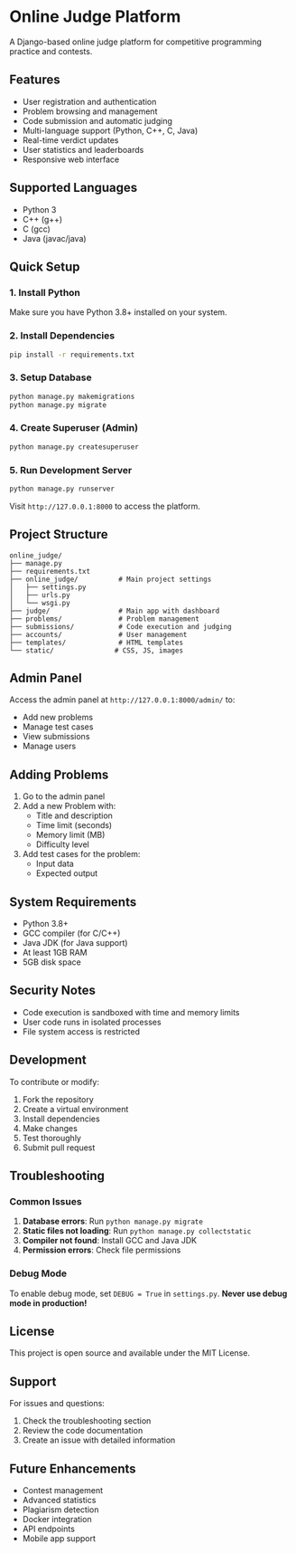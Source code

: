 # Online Judge Platform

A Django-based online judge platform for competitive programming practice and contests.

## Features

- User registration and authentication
- Problem browsing and management
- Code submission and automatic judging
- Multi-language support (Python, C++, C, Java)
- Real-time verdict updates
- User statistics and leaderboards
- Responsive web interface

## Supported Languages

- Python 3
- C++ (g++)
- C (gcc)
- Java (javac/java)

## Quick Setup

### 1. Install Python
Make sure you have Python 3.8+ installed on your system.

### 2. Install Dependencies
```bash
pip install -r requirements.txt
```

### 3. Setup Database
```bash
python manage.py makemigrations
python manage.py migrate
```

### 4. Create Superuser (Admin)
```bash
python manage.py createsuperuser
```

### 5. Run Development Server
```bash
python manage.py runserver
```

Visit `http://127.0.0.1:8000` to access the platform.

## Project Structure

```
online_judge/
├── manage.py
├── requirements.txt
├── online_judge/          # Main project settings
│   ├── settings.py
│   ├── urls.py
│   └── wsgi.py
├── judge/                 # Main app with dashboard
├── problems/              # Problem management
├── submissions/           # Code execution and judging
├── accounts/              # User management
├── templates/             # HTML templates
└── static/               # CSS, JS, images
```

## Admin Panel

Access the admin panel at `http://127.0.0.1:8000/admin/` to:
- Add new problems
- Manage test cases
- View submissions
- Manage users

## Adding Problems

1. Go to the admin panel
2. Add a new Problem with:
   - Title and description
   - Time limit (seconds)
   - Memory limit (MB)
   - Difficulty level
3. Add test cases for the problem:
   - Input data
   - Expected output

## System Requirements

- Python 3.8+
- GCC compiler (for C/C++)
- Java JDK (for Java support)
- At least 1GB RAM
- 5GB disk space

## Security Notes

- Code execution is sandboxed with time and memory limits
- User code runs in isolated processes
- File system access is restricted

## Development

To contribute or modify:

1. Fork the repository
2. Create a virtual environment
3. Install dependencies
4. Make changes
5. Test thoroughly
6. Submit pull request

## Troubleshooting

### Common Issues

1. **Database errors**: Run `python manage.py migrate`
2. **Static files not loading**: Run `python manage.py collectstatic`
3. **Compiler not found**: Install GCC and Java JDK
4. **Permission errors**: Check file permissions

### Debug Mode

To enable debug mode, set `DEBUG = True` in `settings.py`. 
**Never use debug mode in production!**

## License

This project is open source and available under the MIT License.

## Support

For issues and questions:
1. Check the troubleshooting section
2. Review the code documentation
3. Create an issue with detailed information

## Future Enhancements

- Contest management
- Advanced statistics
- Plagiarism detection
- Docker integration
- API endpoints
- Mobile app support
